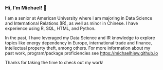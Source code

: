 ### Hi, I’m Michael! 👋

I am a senior at American University where I am majoring in Data Science and International Relations (IR), as well as minor in Chinese. I have experience using R, SQL, HTML, and Python. 

In the past, I have leveraged my Data Science and IR knowledge to explore topics like energy dependency in Europe, international trade and finance, intellectual property theft, among others. For more information about my past work, program/package proficiencies see https://michaelhlew.github.io

Thanks for taking the time to check out my work!

